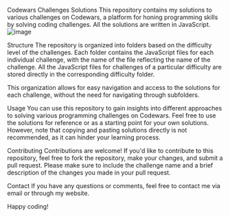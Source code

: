 Codewars Challenges Solutions
This repository contains my solutions to various challenges on Codewars, a platform for honing programming skills by solving coding challenges. All the solutions are written in JavaScript.
![image](https://github.com/abnerkallil/codewars-challenge/assets/21678666/698c16b7-3466-491c-9349-bee37e9c130c)


Structure The repository is organized into folders based on the difficulty level of the challenges. Each folder contains the JavaScript files for each individual challenge, with the name of the file reflecting the name of the challenge. All the JavaScript files for challenges of a particular difficulty are stored directly in the corresponding difficulty folder.

This organization allows for easy navigation and access to the solutions for each challenge, without the need for navigating through subfolders.

Usage You can use this repository to gain insights into different approaches to solving various programming challenges on Codewars. Feel free to use the solutions for reference or as a starting point for your own solutions. However, note that copying and pasting solutions directly is not recommended, as it can hinder your learning process.

Contributing Contributions are welcome! If you'd like to contribute to this repository, feel free to fork the repository, make your changes, and submit a pull request. Please make sure to include the challenge name and a brief description of the changes you made in your pull request.

Contact If you have any questions or comments, feel free to contact me via email or through my website.

Happy coding!
